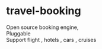 travel-booking
==============
Open source booking engine,  
Pluggable  
Support flight , hotels , cars , cruises  
